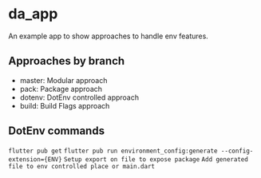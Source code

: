 # da_app

An example app to show approaches to handle env features.

## Approaches by branch
- master: Modular approach
- pack: Package approach
- dotenv: DotEnv controlled approach
- build: Build Flags approach


## DotEnv commands
`flutter pub get`
`flutter pub run environment_config:generate --config-extension={ENV}`
`Setup export on file to expose package`
`Add generated file to env controlled place or main.dart`